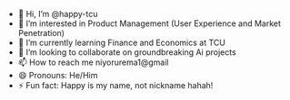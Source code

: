 - 👋 Hi, I’m @happy-tcu
- 👀 I’m interested in Product Management (User Experience and Market Penetration) 
- 🌱 I’m currently learning Finance and Economics at TCU
- 💞️ I’m looking to collaborate on groundbreaking Ai projects
- 📫 How to reach me niyorurema1@gmail
- 😄 Pronouns: He/Him
- ⚡ Fun fact: Happy is my name, not nickname hahah!

<!---
happy-tcu/happy-tcu is a ✨ special ✨ repository because its `README.md` (this file) appears on your GitHub profile.
You can click the Preview link to take a look at your changes.
--->

